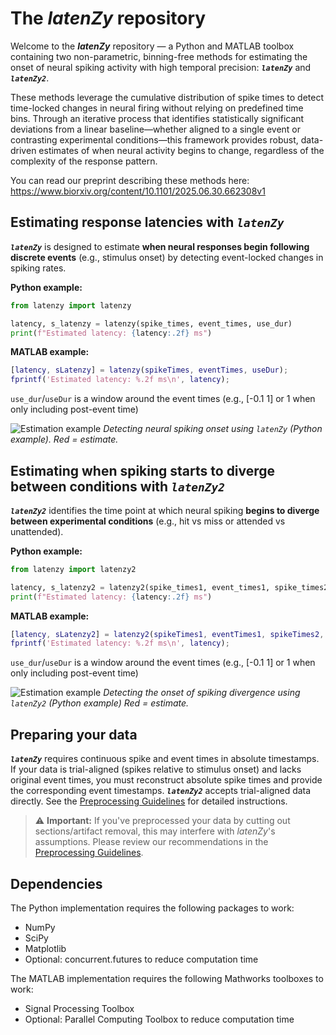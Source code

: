 # The *latenZy* repository

Welcome to the ***latenZy*** repository — a Python and MATLAB toolbox containing two non-parametric, binning-free methods for estimating the onset of neural spiking activity with high temporal precision: ***`latenZy`*** and ***`latenZy2`***. 

These methods leverage the cumulative distribution of spike times to detect time-locked changes in neural firing without relying on predefined time bins. Through an iterative process that identifies statistically significant deviations from a linear baseline—whether aligned to a single event or contrasting experimental conditions—this framework provides robust, data-driven estimates of when neural activity begins to change, regardless of the complexity of the response pattern.

You can read our preprint describing these methods here: https://www.biorxiv.org/content/10.1101/2025.06.30.662308v1


## Estimating response latencies with ***`latenZy`***
***`latenZy`*** is designed to estimate **when neural responses begin following discrete events** (e.g., stimulus onset) by detecting event-locked changes in spiking rates. 


**Python example:**
```python
from latenzy import latenzy

latency, s_latenzy = latenzy(spike_times, event_times, use_dur)
print(f"Estimated latency: {latency:.2f} ms")
```

**MATLAB example:**
```matlab
[latency, sLatenzy] = latenzy(spikeTimes, eventTimes, useDur);
fprintf('Estimated latency: %.2f ms\n', latency);
```

`use_dur`/`useDur` is a window around the event times (e.g., [-0.1 1] or 1 when only including post-event time)

![Estimation example](python/latenzy_ex.png)
*Detecting neural spiking onset using `latenZy` (Python example). Red = estimate.*


## Estimating when spiking starts to diverge between conditions with ***`latenZy2`***
***`latenZy2`*** identifies the time point at which neural spiking **begins to diverge between experimental conditions** (e.g., hit vs miss or attended vs unattended).
  
**Python example:**
```python
from latenzy import latenzy2

latency, s_latenzy2 = latenzy2(spike_times1, event_times1, spike_times2, event_times2, use_dur)
print(f"Estimated latency: {latency:.2f} ms")
```

**MATLAB example:**
```matlab
[latency, sLatenzy2] = latenzy2(spikeTimes1, eventTimes1, spikeTimes2, eventTimes2, useDur);
fprintf('Estimated latency: %.2f ms\n', latency);
```

`use_dur`/`useDur` is a window around the event times (e.g., [-0.1 1] or 1 when only including post-event time)

![Estimation example](python/latenzy2_ex.png)
*Detecting the onset of spiking divergence using `latenZy2` (Python example) Red = estimate.*

## Preparing your data
***`latenZy`*** requires continuous spike and event times in absolute timestamps. If your data is trial-aligned (spikes relative to stimulus onset) and lacks original event times, you must reconstruct absolute spike times and provide the corresponding event timestamps. ***`latenZy2`*** accepts trial-aligned data directly. See the [Preprocessing Guidelines](./data_preparation.md) for detailed instructions. 

> ⚠️ **Important:** If you've preprocessed your data by cutting out sections/artifact removal, this may interfere with *latenZy*'s assumptions. Please review our recommendations in the [Preprocessing Guidelines](./data_preparation.md).

## Dependencies
The Python implementation requires the following packages to work:
- NumPy
- SciPy
- Matplotlib
- Optional: concurrent.futures to reduce computation time

The MATLAB implementation requires the following Mathworks toolboxes to work:
- Signal Processing Toolbox
- Optional: Parallel Computing Toolbox to reduce computation time

